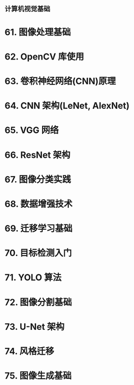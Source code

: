 ## 计算机视觉基础

  

# 61. 图像处理基础

# 62. OpenCV 库使用

# 63. 卷积神经网络(CNN)原理

# 64. CNN 架构(LeNet, AlexNet)

# 65. VGG 网络

# 66. ResNet 架构

# 67. 图像分类实践

# 68. 数据增强技术

# 69. 迁移学习基础

# 70. 目标检测入门

# 71. YOLO 算法

# 72. 图像分割基础

# 73. U-Net 架构

# 74. 风格迁移

# 75. 图像生成基础